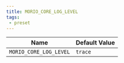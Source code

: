 ```yaml
---
title: MORIO_CORE_LOG_LEVEL
tags:
 - preset
---
```





<!-- MORIO_AUTO_GENERATED_CONTENT_STARTS - Manual changes made below will be overwritten -->
| Name | Default Value |
|------|---------------|
| `MORIO_CORE_LOG_LEVEL` | `trace` |
<!-- MORIO_AUTO_GENERATED_CONTENT_ENDS - Manual changes made above will be overwritten -->
